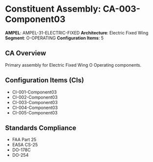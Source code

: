 # Constituent Assembly: CA-003-Component03

**AMPEL**: AMPEL-31-ELECTRIC-FIXED
**Architecture**: Electric Fixed Wing
**Segment**: O-OPERATING
**Configuration Items**: 5

## CA Overview
Primary assembly for Electric Fixed Wing O Operating components.

## Configuration Items (CIs)
- CI-001-Component03
- CI-002-Component03
- CI-003-Component03
- CI-004-Component03
- CI-005-Component03

## Standards Compliance
- FAA Part 25
- EASA CS-25
- DO-178C
- DO-254
